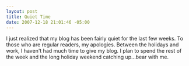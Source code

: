 ```yaml
---
layout: post
title: Quiet Time
date: 2007-12-18 21:01:46 -05:00
---
```


I just realized that my blog has been fairly quiet for the last few weeks. To those who are regular readers, my apologies. Between the holidays and work, I haven't had much time to give my blog. I plan to spend the rest of the week and the long holiday weekend catching up...bear with me.
